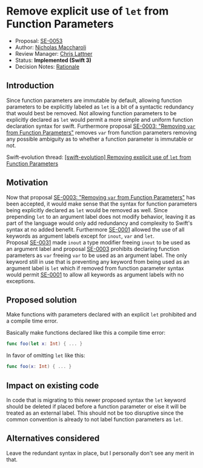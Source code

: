 # Remove explicit use of `let` from Function Parameters

* Proposal: [SE-0053](0053-remove-let-from-function-parameters.md)
* Author: [Nicholas Maccharoli](https://github.com/nirma)
* Review Manager: [Chris Lattner](https://github.com/lattner)
* Status: **Implemented (Swift 3)**
* Decision Notes: [Rationale](https://lists.swift.org/pipermail/swift-evolution-announce/2016-March/000082.html)

## Introduction

Since function parameters are immutable by default, allowing function parameters to be explicitly labeled 
as `let` is a bit of a syntactic redundancy that would best be removed.
Not allowing function parameters to be explicitly declared as `let` would permit a more simple and uniform function declaration syntax for swift.
Furthermore proposal [SE-0003​: "Removing `var` from Function Parameters"](0003-remove-var-parameters.md) removes `var` from function parameters removing any possible ambiguity as to whether a function parameter is immutable or not.


Swift-evolution thread: [\[swift-evolution\] Removing explicit use of `let` from Function	Parameters](https://lists.swift.org/pipermail/swift-evolution/Week-of-Mon-20160314/012851.html)

## Motivation
Now that proposal [SE-0003​: "Removing `var` from Function Parameters"](0003-remove-var-parameters.md) has been accepted, it would make sense that the syntax for function parameters being explicitly declared as `let` would be removed as well.
Since prepending `let` to an argument label does not modify behavior, leaving it as part of the language would only add redundancy and complexity to Swift's syntax at no added benefit. 
Furthermore [SE-0001](0001-keywords-as-argument-labels.md) allowed the use of all keywords as argument labels except for `inout`, `var` and `let`.  
Proposal [SE-0031](0031-adjusting-inout-declarations.md) made `inout` a type modifier freeing `inout` to be used as an argument label and proposal [SE-0003](0003-remove-var-parameters.md) prohibits declaring function parameters as `var` freeing `var` to be used as an argument label.
The only keyword still in use that is preventing any keyword from being used as an argument label is `let` which if removed from function parameter syntax would permit [SE-0001](0001-keywords-as-argument-labels.md) to allow all keywords as argument labels with no exceptions. 

## Proposed solution

Make functions with parameters declared with an explicit `let` prohibited and a compile time error.

Basically make functions declared like this a compile time error:
```swift
func foo(let x: Int) { ... }
```

In favor of omitting `let` like this:
```swift
func foo(x: Int) { ... }
```

## Impact on existing code

In code that is migrating to this newer proposed syntax the `let` keyword should be deleted if placed before a function parameter or else it will be treated as an external label.
This should not be too disruptive since the common convention is already to not label function parameters as `let`.


## Alternatives considered

Leave the redundant syntax in place, but I personally don't see any merit in that.


